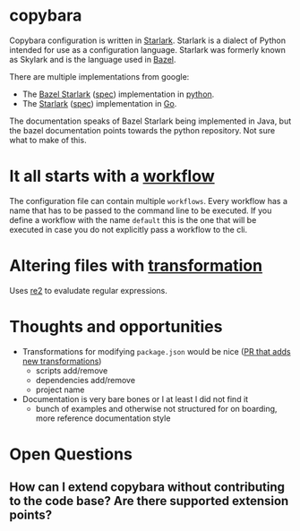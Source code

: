 # copybara

Copybara configuration is written in [Starlark](https://docs.bazel.build/versions/2.2.0/skylark/language.html).
Starlark is a dialect of Python intended for use as a configuration language.
Starlark was formerly known as Skylark and is the language used in [Bazel](https://bazel.build/).

There are multiple implementations from google:
- The [Bazel Starlark](https://github.com/bazelbuild/starlark) ([spec](https://github.com/bazelbuild/starlark/blob/master/spec.md)) implementation in [python](https://www.python.org/).
- The [Starlark](https://github.com/google/starlark-go) ([spec](https://github.com/google/starlark-go/blob/master/doc/spec.md)) implementation in [Go](https://golang.org/).

The documentation speaks of Bazel Starlark being implemented in Java, but the bazel documentation points towards the python repository.
Not sure what to make of this.

# It all starts with a [workflow](https://github.com/google/copybara/blob/master/docs/reference.md#coreworkflow)
The configuration file can contain multiple `workflows`.
Every workflow has a name that has to be passed to the command line to be executed.
If you define a workflow with the name `default` this is the one that will be executed in case you do not explicitly pass a workflow to the cli.  

# Altering files with [transformation]()
Uses [re2](https://github.com/google/re2/wiki/Syntax) to evaludate regular expressions.

# Thoughts and opportunities
- Transformations for modifying `package.json` would be nice ([PR that adds new transformations](https://github.com/google/copybara/commit/ad7acb19949d7a8c4c42ec59f2e19af6ecee2b29))
  - scripts add/remove
  - dependencies add/remove
  - project name
- Documentation is very bare bones or I at least I did not find it
  - bunch of examples and otherwise not structured for on boarding, more reference documentation style
  
# Open Questions
## How can I extend copybara without contributing to the code base? Are there supported extension points?  
